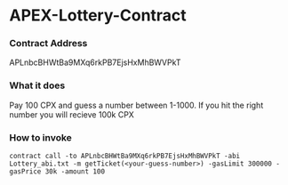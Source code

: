 # APEX-Lottery-Contract
### Contract Address
APLnbcBHWtBa9MXq6rkPB7EjsHxMhBWVPkT

### What it does
Pay 100 CPX and guess a number between 1-1000. If you hit the right number you will recieve 100k CPX

### How to invoke
```
contract call -to APLnbcBHWtBa9MXq6rkPB7EjsHxMhBWVPkT -abi Lottery_abi.txt -m getTicket(<your-guess-number>) -gasLimit 300000 -gasPrice 30k -amount 100
```
